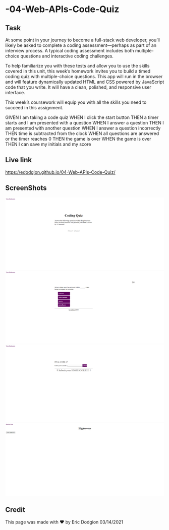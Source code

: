 # -04-Web-APIs-Code-Quiz

## Task
At some point in your journey to become a full-stack web developer, you’ll likely be asked to complete a coding assessment&mdash;perhaps as part of an interview process. A typical coding assessment includes both multiple-choice questions and interactive coding challenges. 

To help familiarize you with these tests and allow you to use the skills covered in this unit, this week’s homework invites you to build a timed coding quiz with multiple-choice questions. This app will run in the browser and will feature dynamically updated HTML and CSS powered by JavaScript code that you write. It will have a clean, polished, and responsive user interface. 

This week’s coursework will equip you with all the skills you need to succeed in this assignment.

GIVEN I am taking a code quiz
WHEN I click the start button
THEN a timer starts and I am presented with a question
WHEN I answer a question
THEN I am presented with another question
WHEN I answer a question incorrectly
THEN time is subtracted from the clock
WHEN all questions are answered or the timer reaches 0
THEN the game is over
WHEN the game is over
THEN I can save my initials and my score

## Live link
https://edodgion.github.io/04-Web-APIs-Code-Quiz/


## ScreenShots
![](./assets/images/startquiz.jpg)  
![](./assets/images/correct.jpg)                  
![](./assets/images/finalscore.jpg)
![](./assets/images/highscores.jpg)

## Credit
This page was made with ❤️ by Eric Dodgion 03/14/2021